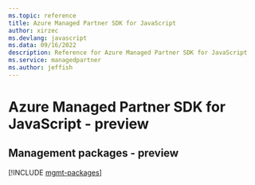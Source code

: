 ```yaml
---
ms.topic: reference
title: Azure Managed Partner SDK for JavaScript
author: xirzec
ms.devlang: javascript
ms.data: 09/16/2022
description: Reference for Azure Managed Partner SDK for JavaScript
ms.service: managedpartner
ms.author: jeffish
---
```

# Azure Managed Partner SDK for JavaScript - preview

## Management packages - preview
[!INCLUDE [mgmt-packages](managed-partner-mgmt-index.md)]
